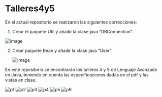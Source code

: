 # Talleres4y5

En el actual repositorio se realizaron las siguientes correcciones: 


1. Crear el paquete Util y añadir la clase java "DBConnection".

![image](https://github.com/JuanElKantar/Talleres4y5/assets/128154436/ea675786-4683-4894-b351-f5965596e425)


   
2. Crear paquete Bean y añadir la clase java "User".

   ![image](https://github.com/JuanElKantar/Talleres4y5/assets/128154436/09836cf5-f54d-4682-b6d7-e9f8c34b2450)



En este repositorio se encontrarán los talleres 4 y 5 de Lenguaje Avanzado en Java, teniendo en cuenta las especificaciones dadas en el pdf y las vistas en clase.



![p1](https://user-images.githubusercontent.com/128154436/236596615-c854392d-fe1b-4801-8883-865abe6e77a5.png)
![p2](https://user-images.githubusercontent.com/128154436/236596627-ce85b2ba-cd58-4f0e-9aa5-02ad99d68a9e.png)
![p3](https://user-images.githubusercontent.com/128154436/236596629-2bc34e9f-d2d7-4948-bd12-b2f016c1c332.png)
![p4](https://user-images.githubusercontent.com/128154436/236596631-d012bc23-27f0-4725-92af-cec5c48cb69b.png)
![p5](https://user-images.githubusercontent.com/128154436/236596646-1619e3de-06dc-4f9c-a548-a644f6587bd6.jpeg)
![p6](https://user-images.githubusercontent.com/128154436/236598122-607bb2cd-b63c-4304-976a-d52adf6c12a1.png)
